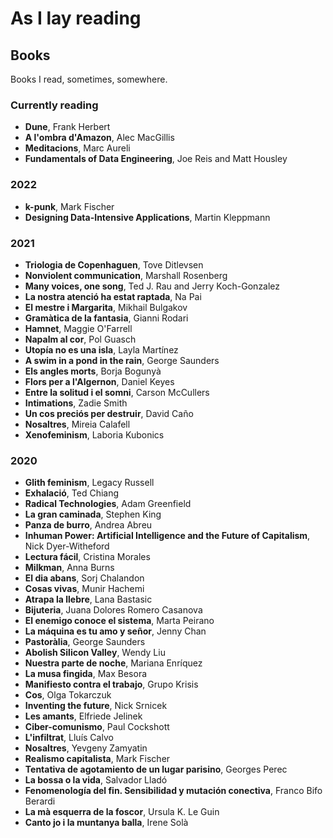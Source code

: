 # As I lay reading

## Books

Books I read, sometimes, somewhere.

### Currently reading

- **Dune**, Frank Herbert
- **A l'ombra d'Amazon**, Alec MacGillis
- **Meditacions**, Marc Aureli
- **Fundamentals of Data Engineering**, Joe Reis and Matt Housley

### 2022

- **k-punk**, Mark Fischer
- **Designing Data-Intensive Applications**, Martin Kleppmann 

### 2021

- **Triologia de Copenhaguen**, Tove Ditlevsen
- **Nonviolent communication**, Marshall Rosenberg
- **Many voices, one song**, Ted J. Rau and Jerry Koch-Gonzalez
- **La nostra atenció ha estat raptada**, Na Pai
- **El mestre i Margarita**, Mikhail Bulgakov
- **Gramàtica de la fantasia**, Gianni Rodari
- **Hamnet**, Maggie O'Farrell
- **Napalm al cor**, Pol Guasch
- **Utopía no es una isla**, Layla Martínez
- **A swim in a pond in the rain**, George Saunders
- **Els angles morts**, Borja Bogunyà
- **Flors per a l'Algernon**, Daniel Keyes
- **Entre la solitud i el somni**, Carson McCullers
- **Intimations**, Zadie Smith
- **Un cos preciós per destruir**, David Caño
- **Nosaltres**, Mireia Calafell
- **Xenofeminism**, Laboria Kubonics

### 2020

- **Glith feminism**, Legacy Russell
- **Exhalació**, Ted Chiang
- **Radical Technologies**, Adam Greenfield
- **La gran caminada**, Stephen King
- **Panza de burro**, Andrea Abreu
- **Inhuman Power: Artificial Intelligence and the Future of Capitalism**, Nick Dyer-Witheford 
- **Lectura fácil**, Cristina Morales
- **Milkman**, Anna Burns
- **El dia abans**, Sorj Chalandon
- **Cosas vivas**, Munir Hachemi
- **Atrapa la llebre**, Lana Bastasic
- **Bijuteria**, Juana Dolores Romero Casanova
- **El enemigo conoce el sistema**, Marta Peirano
- **La máquina es tu amo y señor**, Jenny Chan
- **Pastoràlia**, George Saunders
- **Abolish Silicon Valley**, Wendy Liu
- **Nuestra parte de noche**, Mariana Enríquez
- **La musa fingida**, Max Besora
- **Manifiesto contra el trabajo**, Grupo Krisis
- **Cos**, Olga Tokarczuk
- **Inventing the future**, Nick Srnicek
- **Les amants**, Elfriede Jelinek
- **Ciber-comunismo**, Paul Cockshott
- **L'infiltrat**, Lluís Calvo
- **Nosaltres**, Yevgeny Zamyatin
- **Realismo capitalista**, Mark Fischer
- **Tentativa de agotamiento de un lugar parisino**, Georges Perec
- **La bossa o la vida**, Salvador Lladó
- **Fenomenología del fin. Sensibilidad y mutación conectiva**, Franco Bifo Berardi
- **La mà esquerra de la foscor**, Ursula K. Le Guin
- **Canto jo i la muntanya balla**, Irene Solà
